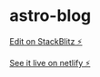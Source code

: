# astro-blog

[Edit on StackBlitz ⚡️](https://stackblitz.com/edit/github-wpxzen)

[See it live on netlify ⚡️](https://blog-with-astro.netlify.app/)
